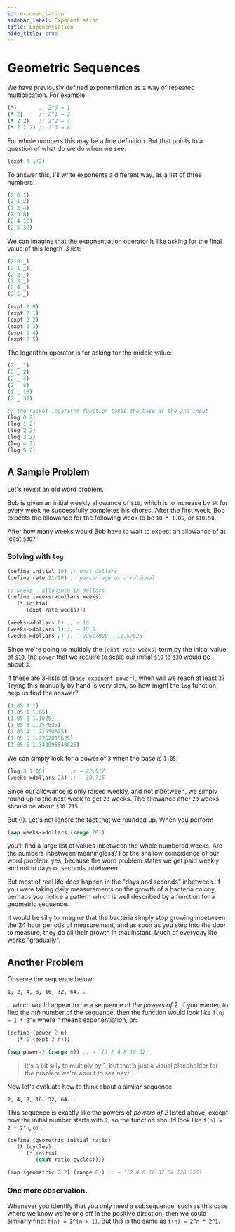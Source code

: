 ```yaml
---
id: exponentiation
sidebar_label: Exponentiation
title: Exponentiation
hide_title: true
---
```


# Geometric Sequences

We have previously defined exponentiation as a way of repeated multiplication.
For example:

``` clojure
(*)       ;; 2^0 → 1
(* 2)     ;; 2^1 → 2
(* 2 2)   ;; 2^2 → 4
(* 2 2 2) ;; 2^3 → 8
```

For whole numbers this may be a fine definition. But that points to a question 
of what do we do when we see:

``` clojure
(expt 4 1/2)
```

To answer this, I'll write exponents a different way, as a list of three numbers:

``` clojure
(2 0 1)
(2 1 2)
(2 2 4)
(2 3 8)
(2 4 16)
(2 5 32)
```

We can imagine that the exponentiation operator is like asking for the final
value of this length-3 list:

``` clojure
(2 0 _)
(2 1 _)
(2 2 _)
(2 3 _)
(2 4 _)
(2 5 _)

(expt 2 0)
(expt 2 1)
(expt 2 2)
(expt 2 3)
(expt 2 4)
(expt 2 5)
```

The logarithm operator is for asking for the middle value:

``` clojure
(2 _ 1)
(2 _ 2)
(2 _ 4)
(2 _ 8)
(2 _ 16)
(2 _ 32)

;; the racket logarithm function takes the base as the 2nd input
(log 0 2)
(log 1 2)
(log 2 2)
(log 3 2)
(log 4 2)
(log 5 2)
```

## A Sample Problem

Let's revisit an old word problem. 

Bob is given an initial weekly allowance of `$10`, which is to increase by `5%` 
for every week he successfully completes his chores. After the first week, Bob 
expects the allowance for the following week to be `10 * 1.05`, or `$10.50`.

After how many weeks would Bob have to wait to expect an allowance of at least
`$30`?

### Solving with `log`

``` clojure
(define initial 10) ;; unit dollars
(define rate 21/20) ;; percentage as a rational

;; weeks → allowance in dollars
(define (weeks->dollars weeks)
   (* initial 
      (expt rate weeks)))

(weeks->dollars 0) ;; → 10
(weeks->dollars 1) ;; → 10.5
(weeks->dollars 2) ;; → 9261/800 → 11.57625
```

Since we're going to multiply the `(expt rate weeks)` term by the initial value 
of `$10`, the `power` that we require to scale our initial `$10` to `$30` would 
be about `3`.

If these are 3-lists of `(base exponent power)`, when will we reach at least 
`3`? Trying this manually by hand is very slow, so how might the `log` function 
help us find the answer?

``` clojure
(1.05 0 1)
(1.05 1 1.05)
(1.05 2 1.1025)
(1.05 3 1.157625)
(1.05 4 1.21550625)
(1.05 5 1.2762815625)
(1.05 6 1.340095640625)
```

We can simply look for a power of `3` when the base is `1.05`:

``` clojure
(log 3 1.05)        ;; → 22.517
(weeks->dollars 23) ;; → 30.715
```

Since our allowance is only raised weekly, and not inbetween, we simply round up
to the next week to get `23` weeks. The allowance after `23` weeks should be 
about `$30.715`.

But (!). Let's not ignore the fact that we rounded up. When you perform

``` clojure
(map weeks->dollars (range 20))
```

you'll find a large list of values inbetween the whole numbered weeks. Are the
numbers inbetween meaningless? For the shallow coincidence of our word problem, 
yes, because the word problem states we get paid weekly and not in days or 
seconds inbetween.

But most of real life does happen in the "days and seconds" inbetween. If you
were taking daily measurements on the growth of a bacteria colony, perhaps you
notice a pattern which is well described by a function for a geometric sequence.

It would be silly to imagine that the bacteria simply stop growing inbetween the
24 hour periods of measurement, and as soon as you step into the door to 
measure, they do all their growth in that instant. Much of everyday life works 
"gradually".

## Another Problem

Observe the sequence below:

`1, 2, 4, 8, 16, 32, 64...`

...which would appear to be a sequence of _the powers of 2_. If you wanted to
find the _nth_ number of the sequence, then the function would look like
`f(n) = 1 * 2^n` where `^` means exponentiation, or:

``` clojure
(define (power-2 n)
   (* 1 (expt 2 n)))

(map power-2 (range 6)) ;; → '(1 2 4 8 16 32)
```

> It's a bit silly to multiply by 1, but that's just a visual placeholder for 
> the problem we're about to see next.

Now let's evaluate how to think about a similar sequence:

`2, 4, 8, 16, 32, 64...`

This sequence is exactly like the powers of _powers of 2_ listed above, except
now the initial number starts with `2`, so the function should look like
`f(n) = 2 * 2^n`, or :

``` scheme
(define (geometric initial ratio)
   (λ (cycles) 
      (* initial
         (expt ratio cycles))))

(map (geometric 2 2) (range 8)) ;; → '(2 4 8 16 32 64 128 256)
```

### One more observation.

Whenever you identify that you only need a subsequence, such as this case where
we know we're one off in the positive direction, then we could similarly find:
`f(n) = 2^(n + 1)`. But this is the same as `f(n) = 2^n * 2^1`.

